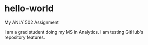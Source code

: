 # hello-world
My ANLY 502 Assignment

I am a grad student doing my MS in Analytics. I am testing GitHub's repository features.
